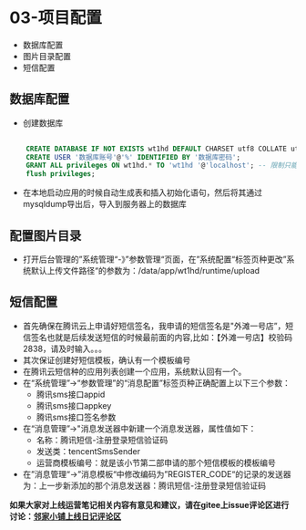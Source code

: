 # 03-项目配置
- 数据库配置
- 图片目录配置
- 短信配置

## 数据库配置
- 创建数据库
```sql
   
    CREATE DATABASE IF NOT EXISTS wt1hd DEFAULT CHARSET utf8 COLLATE utf8_general_ci; 
    CREATE USER '数据库账号'@'%' IDENTIFIED BY '数据库密码';
    GRANT ALL privileges ON wt1hd.* TO 'wt1hd '@'localhost'; -- 限制只能本机访问
    flush privileges;
```
- 在本地启动应用的时候自动生成表和插入初始化语句，然后将其通过mysqldump导出后，导入到服务器上的数据库

## 配置图片目录
- 打开后台管理的”系统管理“-》”参数管理“页面，在”系统配置“标签页种更改”系统默认上传文件路径“的参数为：/data/app/wt1hd/runtime/upload

## 短信配置
- 首先确保在腾讯云上申请好短信签名，我申请的短信签名是"外滩一号店”，短信签名也就是后续发送短信的时候最前面的内容,比如：【外滩一号店】校验码2838，请及时输入。。。
- 其次保证创建好短信模板，确认有一个模板编号
- 在腾讯云短信种的应用列表创建一个应用，系统默认回有一个。
- 在“系统管理”->“参数管理”的“消息配置”标签页种正确配置上以下三个参数：
    - 腾讯sms接口appid
    - 腾讯sms接口appkey
    - 腾讯sms接口签名参数
- 在“消息管理”->"消息发送器中新建一个消息发送器，属性值如下：
    - 名称：腾讯短信-注册登录短信验证码
    - 发送类：tencentSmsSender
    - 运营商模板编号：就是该小节第二部申请的那个短信模板的模板编号
- 在”消息管理“->”消息模板“中修改编码为”REGISTER_CODE“的记录的发送器为：上一步新添加的那个消息发送器：腾讯短信-注册登录短信验证码


    
 **如果大家对上线运营笔记相关内容有意见和建议，请在gitee上issue评论区进行讨论：[邻家小铺上线日记评论区](https://gitee.com/microapp/bxmall/issues/I1H4V3)**
